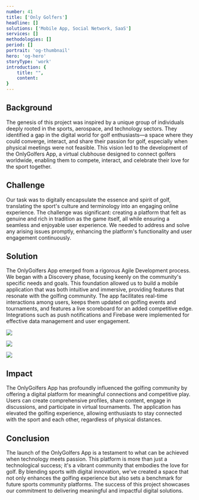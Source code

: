 ```yaml
---
number: 41
title: ['Only Golfers']
headline: []
solutions: ['Mobile App, Social Network, SaaS']
services: []
methodologies: []
period: []
portrait: 'og-thumbnail' 
hero: 'og-hero'
storyType: 'work'
introduction: {
    title: "",
    content: 
}
---
```


## Background

The genesis of this project was inspired by a unique group of individuals deeply rooted in the sports, aerospace, and technology sectors. They identified a gap in the digital world for golf enthusiasts—a space where they could converge, interact, and share their passion for golf, especially when physical meetings were not feasible. This vision led to the development of the OnlyGolfers App, a virtual clubhouse designed to connect golfers worldwide, enabling them to compete, interact, and celebrate their love for the sport together.

## Challenge

Our task was to digitally encapsulate the essence and spirit of golf, translating the sport's culture and terminology into an engaging online experience. The challenge was significant: creating a platform that felt as genuine and rich in tradition as the game itself, all while ensuring a seamless and enjoyable user experience. We needed to address and solve any arising issues promptly, enhancing the platform's functionality and user engagement continuously.

## Solution

The OnlyGolfers App emerged from a rigorous Agile Development process. We began with a Discovery phase, focusing keenly on the community's specific needs and goals. This foundation allowed us to build a mobile application that was both intuitive and immersive, providing features that resonate with the golfing community. The app facilitates real-time interactions among users, keeps them updated on golfing events and tournaments, and features a live scoreboard for an added competitive edge. Integrations such as push notifications and Firebase were implemented for effective data management and user engagement.

![](/work/onlygolfers-figure-1.jpg)

![](/work/onlygolfers-figure-2.jpg)

![](/work/onlygolfers-figure-3.jpg)


## Impact

The OnlyGolfers App has profoundly influenced the golfing community by offering a digital platform for meaningful connections and competitive play. Users can create comprehensive profiles, share content, engage in discussions, and participate in virtual tournaments. The application has elevated the golfing experience, allowing enthusiasts to stay connected with the sport and each other, regardless of physical distances.

## Conclusion

The launch of the OnlyGolfers App is a testament to what can be achieved when technology meets passion. This platform is more than just a technological success; it's a vibrant community that embodies the love for golf. By blending sports with digital innovation, we've created a space that not only enhances the golfing experience but also sets a benchmark for future sports community platforms. The success of this project showcases our commitment to delivering meaningful and impactful digital solutions.